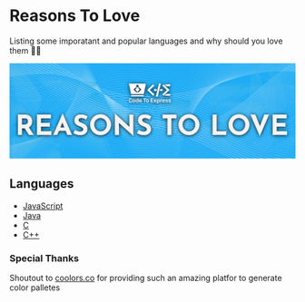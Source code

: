 ﻿# Reasons To Love

Listing some imporatant and popular languages and why should you love them 💯💖

![background](./bkg.png)

## Languages

- [JavaScript](./JavaScript/README.md)
- [Java](./Java/README.md)
- [C](./C/README.md)
- [C++](./CPP/README.md)

### Special Thanks

Shoutout to [coolors.co](https://coolors.co/) for providing such an amazing platfor to generate color palletes